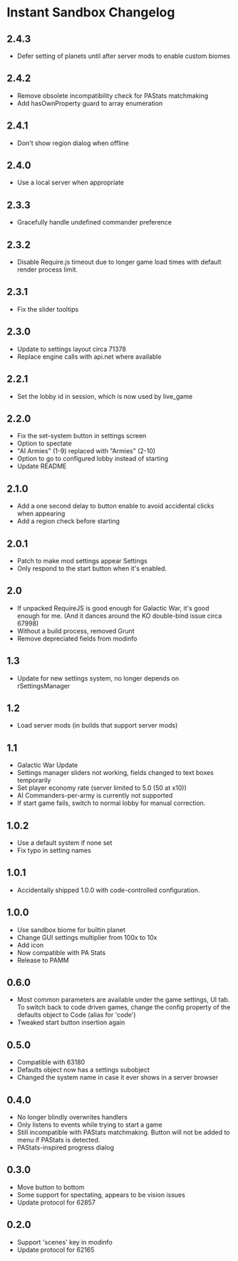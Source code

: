 # Instant Sandbox Changelog

## 2.4.3

- Defer setting of planets until after server mods to enable custom biomes

## 2.4.2

- Remove obsolete incompatibility check for PAStats matchmaking
- Add hasOwnProperty guard to array enumeration

## 2.4.1

- Don't show region dialog when offline

## 2.4.0

- Use a local server when appropriate

## 2.3.3

- Gracefully handle undefined commander preference

## 2.3.2

- Disable Require.js timeout due to longer game load times with default render process limit.

## 2.3.1

- Fix the slider tooltips

## 2.3.0

- Update to settings layout circa 71378
- Replace engine calls with api.net where available

## 2.2.1

- Set the lobby id in session, which is now used by live_game

## 2.2.0

- Fix the set-system button in settings screen
- Option to spectate
- "AI Armies" (1-9) replaced with "Armies" (2-10)
- Option to go to configured lobby instead of starting
- Update README

## 2.1.0

- Add a one second delay to button enable to avoid accidental clicks when appearing
- Add a region check before starting

## 2.0.1

- Patch to make mod settings appear Settings
- Only respond to the start button when it's enabled.

## 2.0

- If unpacked RequireJS is good enough for Galactic War, it's good enough for me. (And it dances around the KO double-bind issue circa 67998)
- Without a build process, removed Grunt
- Remove depreciated fields from modinfo

## 1.3

- Update for new settings system, no longer depends on rSettingsManager

## 1.2

- Load server mods (in builds that support server mods)

## 1.1

- Galactic War Update
- Settings manager sliders not working, fields changed to text boxes temporarily
- Set player economy rate (server limited to 5.0 (50 at x10))
- AI Commanders-per-army is currently not supported
- If start game fails, switch to normal lobby for manual correction.

## 1.0.2

- Use a default system if none set
- Fix typo in setting names

## 1.0.1

- Accidentally shipped 1.0.0 with code-controlled configuration.

## 1.0.0

- Use sandbox biome for builtin planet
- Change GUI settings multiplier from 100x to 10x
- Add icon
- Now compatible with PA Stats
- Release to PAMM

## 0.6.0

- Most common parameters are available under the game settings, UI tab.  To switch back to code driven games, change the config property of the defaults object to Code (alias for 'code')
- Tweaked start button insertion again

## 0.5.0

- Compatible with 63180
- Defaults object now has a settings subobject
- Changed the system name in case it ever shows in a server browser

## 0.4.0

- No longer blindly overwrites handlers
- Only listens to events while trying to start a game
- Still incompatible with PAStats matchmaking.  Button will not be added to menu if PAStats is detected.
- PAStats-inspired progress dialog

## 0.3.0

- Move button to bottom
- Some support for spectating, appears to be vision issues
- Update protocol for 62857

## 0.2.0

- Support 'scenes' key in modinfo
- Update protocol for 62165
